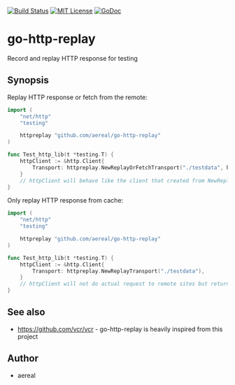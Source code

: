 [![Build Status][ci-status-badge]][ci-status]
[![MIT License](https://img.shields.io/badge/license-MIT-blue.svg?style=flat-square)][license]
[![GoDoc][godoc-badge]][godoc]

# go-http-replay

Record and replay HTTP response for testing

## Synopsis

Replay HTTP response or fetch from the remote:

```go
import (
	"net/http"
	"testing"

	httpreplay "github.com/aereal/go-http-replay"
)

func Test_http_lib(t *testing.T) {
	httpClient := &http.Client{
		Transport: httpreplay.NewReplayOrFetchTransport("./testdata", http.DefaultClient),
	}
	// httpClient will behave like the client that created from NewReplayTransport but DO actual request if local cache is missing.
}
```

Only replay HTTP response from cache:

```go
import (
	"net/http"
	"testing"

	httpreplay "github.com/aereal/go-http-replay"
)

func Test_http_lib(t *testing.T) {
	httpClient := &http.Client{
		Transport: httpreplay.NewReplayTransport("./testdata"),
	}
	// httpClient will not do actual request to remote sites but returns the response from local cache files.
}
```

## See also

- https://github.com/vcr/vcr - go-http-replay is heavily inspired from this project

## Author

- aereal

[license]: https://github.com/aereal/go-http-replay/blob/main/LICENSE
[godoc]: https://pkg.go.dev/github.com/aereal/go-http-replay
[godoc-badge]: https://pkg.go.dev/badge/aereal/go-http-replay
[ci-status]: https://github.com/aereal/go-http-replay/actions/workflows/CI
[ci-status-badge]: https://github.com/aereal/go-http-replay/workflows/CI/badge.svg
